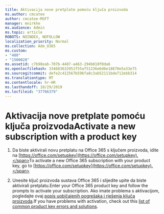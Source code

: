 ```yaml
---
title: Aktivacija nove pretplate pomoću ključa proizvoda
ms.author: cmcatee
author: cmcatee-MSFT
manager: mnirkhe
ms.audience: Admin
ms.topic: article
ROBOTS: NOINDEX, NOFOLLOW
localization_priority: Normal
ms.collection: Adm_O365
ms.custom:
- "480"
- "1500028"
ms.assetid: c7b98eab-707b-4487-a463-294b010f0da6
ms.openlocfilehash: 334683632951f55af51236e6d6e18870e5a33e75
ms.sourcegitcommit: defe2c412567b596fa8c3ab52111bde712ebb314
ms.translationtype: MT
ms.contentlocale: hr-HR
ms.lasthandoff: 10/29/2019
ms.locfileid: "37766379"
---
```

# <a name="activate-a-new-subscription-with-a-product-key"></a><span data-ttu-id="c505c-102">Aktivacija nove pretplate pomoću ključa proizvoda</span><span class="sxs-lookup"><span data-stu-id="c505c-102">Activate a new subscription with a product key</span></span>

1. <span data-ttu-id="c505c-103">Da biste aktivirali novu pretplatu na Office 365 s ključem proizvoda, idite na [https://office.com/setupkey](https://office.com/setupkey).</span><span class="sxs-lookup"><span data-stu-id="c505c-103">To activate a new Office 365 subscription with your product key, go to [https://office.com/setupkey](https://office.com/setupkey).</span></span>

2. <span data-ttu-id="c505c-104">Unesite ključ proizvoda sustava Office 365 i slijedite upite da biste aktivirali pretplatu.</span><span class="sxs-lookup"><span data-stu-id="c505c-104">Enter your Office 365 product key and follow the prompts to activate your subscription.</span></span> <span data-ttu-id="c505c-105">Ako imate problema s aktivacijom, pogledajte ovaj [popis uobičajenih pogrešaka i rješenja ključa proizvoda](https://docs.microsoft.com/office365/admin/misc/product-key-errors-and-solutions).</span><span class="sxs-lookup"><span data-stu-id="c505c-105">If you have problems with activation, check out this [list of common product key errors and solutions](https://docs.microsoft.com/office365/admin/misc/product-key-errors-and-solutions).</span></span>